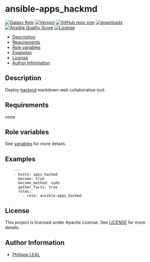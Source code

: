 # ansible-apps_hackmd

[![Galaxy Role](https://img.shields.io/badge/galaxy-apps_hackmd-purple?style=flat)](https://galaxy.ansible.com/lotusnoir/apps_hackmd)
[![Version](https://img.shields.io/github/release/lotusnoir/ansible-apps_hackmd.svg)](https://github.com/lotusnoir/ansible-apps_hackmd/releases/latest)
[![GitHub repo size](https://img.shields.io/github/repo-size/lotusnoir/ansible-apps_hackmd?color=orange&style=flat)](https://galaxy.ansible.com/lotusnoir/apps_hackmd)
[![downloads](https://img.shields.io/ansible/role/d/56093)](https://galaxy.ansible.com/lotusnoir/apps_hackmd)
[![Ansible Quality Score](https://img.shields.io/ansible/quality/56093)](https://galaxy.ansible.com/lotusnoir/apps_hackmd)
[![License](https://img.shields.io/badge/license-Apache--2.0-brightgreen?style=flat)](https://opensource.org/licenses/Apache-2.0)

<!-- START doctoc generated TOC please keep comment here to allow auto update -->
<!-- DON'T EDIT THIS SECTION, INSTEAD RE-RUN doctoc TO UPDATE -->

- [Description](#description)
- [Requirements](#requirements)
- [Role variables](#role-variables)
- [Examples](#examples)
- [License](#license)
- [Author Information](#author-information)

<!-- END doctoc generated TOC please keep comment here to allow auto update -->

## Description

Deploy [hackmd](https://github.com/hackmdio/codimd) markdown web collaborative tool.
## Requirements

none

## Role variables

See [variables](/defaults/main.yml) for more details.

## Examples

        ---
        - hosts: apps_hackmd
          become: true
          become_method: sudo
          gather_facts: true
          roles:
            - role: ansible-apps_hackmd


## License

This project is licensed under Apache License. See [LICENSE](/LICENSE) for more details.

## Author Information

- [Philippe LEAL](https://github.com/lotusnoir)
